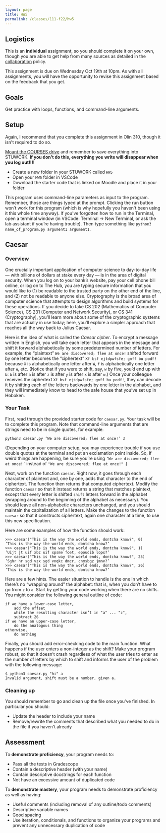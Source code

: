 ```yaml
---
layout: page
title: HW5 
permalink: /classes/111-f22/hw5
---
```


## Logistics
This is an **individual** assignment, so you should complete it on your own, though you are able to get help from many sources as detailed in the [collaboration](collaboration) policy.

This assignment is due on Wednesday Oct 19th at 10pm. 
As with all assignments, you will have the opportunity to revise this assignment based on the feedback that you get.

## Goals
Get practice with loops, functions, and command-line arguments.

## Setup
Again, I recommend that you complete this assignment in Olin 310, though it isn't required to do so.

[Mount the COURSES drive](https://wiki.carleton.edu/pages/viewpage.action?spaceKey=carl&title=CS+111+and+201+workflow+in+CS+labs) and remember to save everything into STUWORK. **If you don't do this, everything you write will disappear when you log out!!!!**
* Create a new folder in your STUWORK called `HW5`
* Open your `HW5` folder in VSCode
* Download the starter code that is linked on Moodle and place it in your folder

This program uses command-line parameters as input to the program. 
Remember, those are things typed at the prompt. 
Clicking the run button won’t work for this program (which is why hopefully you haven't been using it this whole time anyway). 
If you've forgotten how to run in the Terminal, open a terminal window (in VSCode: Terminal -> New Terminal, or ask the lab assistant if you’re having trouble). 
Then type something like `python3 name_of_program.py argument1 argument1`.

## Caesar

### Overview

One crucially important application of computer science to day-to-day life — with billions of dollars at stake
every day — is in the area of digital security. 
When you log on to your bank’s website, pay your cell phone bill online, or log on to The Hub, you are typing secure information that you would like to (1) be readable to the
trusted party on the other end of the line, and (2) not be readable to anyone else. 
Cryptography is the broad area of computer science that attempts to design algorithms and build systems for these operations. 
If you decide to take CS 202 (Mathematics of Computer Science), CS 231 (Computer and Network Security), or CS 341 (Cryptography), you’ll learn more about some of the cryptographic systems that are actually in use today; here, you’ll explore a simpler approach that reaches all the way back to Julius Caesar.

Here is the idea of what is called the *Caesar cipher*. 
To encrypt a message written in English, you will take each letter that appears in the message and shift it forward alphabetically by some predetermined number of letters. 
For example, the “plaintext” `We are discovered; flee at once!` shifted forward by one letter becomes the “ciphertext” `Xf bsf ejtdpwfsfe; gmff bu podf!` because `X` is alphabetically one letter after `W`, `f` is alphabetically one letter after `e`, etc. 
(Notice that if you were to shift, say, `w` by five, you’d end up with `b`: `b` is after `a` is after `z` is after `y` is after `x` is after `w`.) 
Once your colleague receives the ciphertext `Xf bsf ejtdpwfsfe; gmff bu podf!`, they can decode it by shifting each of the letters backwards by one letter in the alphabet, and they will immediately know to head to the safe house that you’ve set up in Hoboken.

### Your Task
First, read through the provided starter code for `caesar.py`. 
Your task will be to complete this program.
Note that command-line arguments that are strings need to be in single quotes, for example:
```
python3 caesar.py ’We are discovered; flee at once!’ 3
```
(Depending on your computer setup, you may experience trouble if you use double quotes at the terminal and put an exclamation point inside. So, if weird things are happening, be sure you’re using `’We are discovered; flee at once!’` instead of `"We are discovered; flee at once!"` .)

Next, work on the function `caesar`. 
Right now, it goes through each character of plaintext and, one by one, adds that character to the end of ciphertext. 
The function then returns that computed ciphertext. 
Modify the function `caesar` so that it instead returns a string that matches plaintext, except that every letter is shifted `shift` letters forward in the alphabet (wrapping around to the beginning of the alphabet as necessary). 
You should leave all non-alphabetic characters unchanged, and you should maintain the capitalization of all letters. 
Make the changes to the function `caesar` so that it constructs ciphertext, again one character at a time, to use this new specification.

Here are some examples of how the function should work:
```
>>> caesar("This is the way the world ends, dontcha know?", 0)
’This is the way the world ends, dontcha know?’
>>> caesar("This is the way the world ends, dontcha know?", 1)
’Uijt jt uif xbz uif xpsme foet, epoudib lopx?’
>>> caesar("This is the way the world ends, dontcha know?", 25)
’Sghr hr sgd vzx sgd vnqkc dmcr, cnmsbgz jmnv?’
>>> caesar("This is the way the world ends, dontcha know?", 26)
’This is the way the world ends, dontcha know?’
```

Here are a few hints. 
The easier situation to handle is the one in which there’s no “wrapping around” the alphabet: that is, when you don’t have to go from `z` to `a`. 
Start by getting your code working when there are no shifts. You might consider the following general outline of code:
```
if we have a lower-case letter,
    add the offset
    while the resulting character isn’t in "a" ... "z",
    subtract 26
if we have an upper-case letter,
    do the analogous thing
otherwise,
    do nothing
```

Finally, you should add error-checking code to the main function. 
What happens if the user enters a non-integer as the shift? Make your program robust, so that it doesn’t crash regardless of what the user tries to enter as the number of letters by which to shift and informs the user of the problem with the following message:
```
$ python3 caesar.py "hi" a
Invalid argument, shift must be a number, given a.
```

### Cleaning up
You should remember to go and clean up the file once you've finished. In particular you should:
* Update the header to include your name
* Remove/rewrite the comments that described what you needed to do in the file if you haven't already

## Assessment
To **demonstrate proficiency**, your program needs to:
* Pass all the tests in Gradescope 
* Contain a descriptive header (with your name)
* Contain descriptive docstrings for each function
* Not have an excessive amount of duplicated code

To **demonstrate mastery**, your program needs to demonstrate proficiency as well as having:
* Useful comments (including removal of any outline/todo comments)
* Descriptive variable names
* Good spacing
* Use iteration, conditionals, and functions to organize your programs and prevent any unnecessary duplication of code